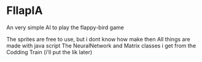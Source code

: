 # FllapIA
An very simple AI to play the flappy-bird game

The sprites are free to use, but i dont know how make then
All things are made with java script
The NeuralNetwork and Matrix classes i get from the Codding Train (i'll put the lik later)
